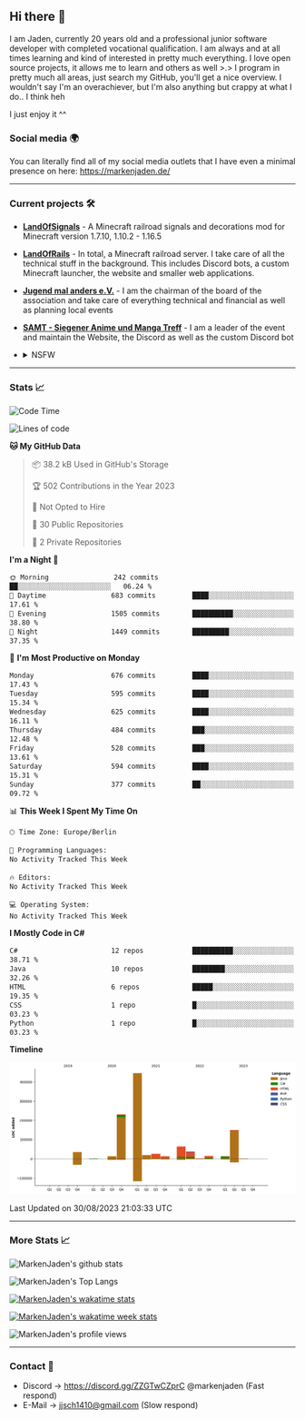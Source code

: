## Hi there 👋
I am Jaden, currently 20 years old and a professional junior software developer with completed vocational qualification. I am always and at all times learning and kind of interested in pretty much everything. I love open source projects, it allows me to learn and others as well >.>
I program in pretty much all areas, just search my GitHub, you'll get a nice overview.
I wouldn't say I'm an overachiever, but I'm also anything but crappy at what I do.. I think heh

I just enjoy it ^^

### Social media 🌍

You can literally find all of my social media outlets that I have even a minimal presence on here: https://markenjaden.de/

---

### Current projects 🛠

* [**LandOfSignals**](https://github.com/LandOfRails/LandOfSignals) - A Minecraft railroad signals and decorations mod for Minecraft version 1.7.10, 1.10.2 - 1.16.5
* [**LandOfRails**](https://github.com/LandOfRails) - In total, a Minecraft railroad server. I take care of all the technical stuff in the background. This includes Discord bots, a custom Minecraft launcher, the website and smaller web applications.
* [**Jugend mal anders e.V.**](https://jugendmalanders.de/) - I am the chairman of the board of the association and take care of everything technical and financial as well as planning local events
* [**SAMT - Siegener Anime und Manga Treff**](https://github.com/Siegener-Anime-und-Manga-Treff-SAMT) - I am a leader of the event and maintain the Website, the Discord as well as the custom Discord bot
* <details> 
  <summary>NSFW</summary>
  
  [**Nekos**](https://github.com/MarkenJaden/Nekos) - Website providing you with random lewd neko pics
  
</details>

---

### Stats 📈

<!--START_SECTION:waka-->
![Code Time](http://img.shields.io/badge/Code%20Time-1%2C203%20hrs%2018%20mins-blue)

![Lines of code](https://img.shields.io/badge/From%20Hello%20World%20I%27ve%20Written-1.1%20million%20lines%20of%20code-blue)

**🐱 My GitHub Data** 

> 📦 38.2 kB Used in GitHub's Storage 
 > 
> 🏆 502 Contributions in the Year 2023
 > 
> 🚫 Not Opted to Hire
 > 
> 📜 30 Public Repositories 
 > 
> 🔑 2 Private Repositories 
 > 
**I'm a Night 🦉** 

```text
🌞 Morning                242 commits         ██░░░░░░░░░░░░░░░░░░░░░░░   06.24 % 
🌆 Daytime                683 commits         ████░░░░░░░░░░░░░░░░░░░░░   17.61 % 
🌃 Evening                1505 commits        ██████████░░░░░░░░░░░░░░░   38.80 % 
🌙 Night                  1449 commits        █████████░░░░░░░░░░░░░░░░   37.35 % 
```
📅 **I'm Most Productive on Monday** 

```text
Monday                   676 commits         ████░░░░░░░░░░░░░░░░░░░░░   17.43 % 
Tuesday                  595 commits         ████░░░░░░░░░░░░░░░░░░░░░   15.34 % 
Wednesday                625 commits         ████░░░░░░░░░░░░░░░░░░░░░   16.11 % 
Thursday                 484 commits         ███░░░░░░░░░░░░░░░░░░░░░░   12.48 % 
Friday                   528 commits         ███░░░░░░░░░░░░░░░░░░░░░░   13.61 % 
Saturday                 594 commits         ████░░░░░░░░░░░░░░░░░░░░░   15.31 % 
Sunday                   377 commits         ██░░░░░░░░░░░░░░░░░░░░░░░   09.72 % 
```


📊 **This Week I Spent My Time On** 

```text
🕑︎ Time Zone: Europe/Berlin

💬 Programming Languages: 
No Activity Tracked This Week

🔥 Editors: 
No Activity Tracked This Week

💻 Operating System: 
No Activity Tracked This Week
```

**I Mostly Code in C#** 

```text
C#                       12 repos            ██████████░░░░░░░░░░░░░░░   38.71 % 
Java                     10 repos            ████████░░░░░░░░░░░░░░░░░   32.26 % 
HTML                     6 repos             █████░░░░░░░░░░░░░░░░░░░░   19.35 % 
CSS                      1 repo              █░░░░░░░░░░░░░░░░░░░░░░░░   03.23 % 
Python                   1 repo              █░░░░░░░░░░░░░░░░░░░░░░░░   03.23 % 
```



**Timeline**

![Lines of Code chart](https://raw.githubusercontent.com/MarkenJaden/MarkenJaden/main/assets/bar_graph.png)


 Last Updated on 30/08/2023 21:03:33 UTC
<!--END_SECTION:waka-->

---

### More Stats 📈

![MarkenJaden's github stats](https://github-readme-stats.vercel.app/api?username=MarkenJaden&count_private=true&show_icons=true&theme=radical)

![MarkenJaden's Top Langs](https://github-readme-stats.vercel.app/api/top-langs/?username=MarkenJaden&theme=radical)

[![MarkenJaden's wakatime stats](https://github-readme-stats.vercel.app/api/wakatime?username=MarkenJaden&theme=radical)](https://wakatime.com/@17f322c9-222a-48b4-9e15-983c41f7aed4)

[![MarkenJaden's wakatime week stats](https://wakatime.com/badge/user/17f322c9-222a-48b4-9e15-983c41f7aed4.svg)](https://wakatime.com/@17f322c9-222a-48b4-9e15-983c41f7aed4)

<!--[![MarkenJaden's Codewars stats](https://www.codewars.com/users/MarkenJaden/badges/large)](https://www.codewars.com/users/MarkenJaden)-->

![MarkenJaden's profile views](https://komarev.com/ghpvc/?username=MarkenJaden)

---

### Contact 💌

* Discord -> https://discord.gg/ZZGTwCZprC @markenjaden (Fast respond)
* E-Mail -> jjsch1410@gmail.com (Slow respond)



<!--
**MarkenJaden/MarkenJaden** is a ✨ _special_ ✨ repository because its `README.md` (this file) appears on your GitHub profile.

Here are some ideas to get you started:

- 🔭 I’m currently working on ...
- 🌱 I’m currently learning ...
- 👯 I’m looking to collaborate on ...
- 🤔 I’m looking for help with ...
- 💬 Ask me about ...
- 📫 How to reach me: ...
- 😄 Pronouns: ...
- ⚡ Fun fact: ...
-->

